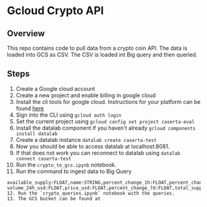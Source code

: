 # Gcloud Crypto API

## Overview
This repo contains code to pull data from a crypto coin API. The data is loaded into GCS as CSV. The CSV is loaded int Big query and then queried.

## Steps
1. Create a Google cloud account
2. Create a new project and enable billing in google cloud
3. Install the cli tools for google cloud. Instructions for your platform can be found [here](https://cloud.google.com/sdk/downloads)
4. Sign into the CLI using `gcloud auth login`
5. Set the current project using `gcloud config set project caserta-eval`
6. Install the datalab component if you haven't already `gcloud components install datalab`
7. Create a datalab instance `datalab create caserta-test`
8. Now you should be able to access datalab at localhost:8081.
9. If that does not work you can reconnect to datalab using `datalab connect caserta-test`
10. Run the `crypto_to_gcs.ipynb` notebook.
11. Run the command to ingest data to Big Query 
```bq load --source_format=CSV crypto.crypto_data gs://anant-caserta-eval/crypto_data.csv 
available_supply:FLOAT,name:STRING,percent_change_1h:FLOAT,percent_change_24h:FLOAT,last_updated:FLOAT,market_cap_usd:FLOAT,symbol:STRING,
volume_24h_usd:FLOAT,price_usd:FLOAT,percent_change_7d:FLOAT,total_supply:FLOAT,id:STRING,price_btc:FLOAT,rank:FLOAT,max_supply:FLOAT```
12. Run the `crypto_queries.ipynb` notebook with the queries.
13. The GCS bucket can be found at 
